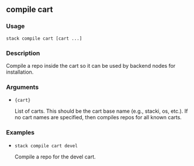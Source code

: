 ## compile cart

### Usage

`stack compile cart [cart ...]`

### Description

Compile a repo inside the cart so it can be used by backend nodes
	for installation.

### Arguments

* `{cart}`

   List of carts. This should be the cart base name (e.g., stacki, os,
	etc.). If no cart names are specified, then compiles repos for all
	known carts.


### Examples

* `stack compile cart devel`

   Compile a repo for the devel cart.



